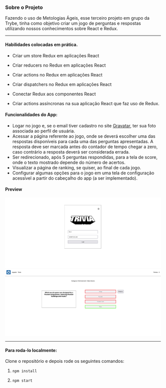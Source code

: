 ### Sobre o Projeto
Fazendo o uso de Metologias Ágeis, esse terceiro projeto em grupo da Trybe, tinha como objetivo criar um jogo de perguntas e respostas utilizando nossos conhecimentos sobre React e Redux.

---

#### Habilidades colocadas em prática.
  - Criar um store Redux em aplicações React

  - Criar reducers no Redux em aplicações React

  - Criar actions no Redux em aplicações React

  - Criar dispatchers no Redux em aplicações React

  - Conectar Redux aos componentes React

  - Criar actions assíncronas na sua aplicação React que faz uso de Redux.


#### Funcionalidades do App:
  - Logar no jogo e, se o email tiver cadastro no site [Gravatar](https://pt.gravatar.com/), ter sua foto associada ao perfil de usuária.
  - Acessar a página referente ao jogo, onde se deverá escolher uma das respostas disponíveis para cada uma das perguntas apresentadas. A resposta deve ser marcada antes do contador de tempo chegar a zero, caso contrário a resposta deverá ser considerada errada.
  - Ser redirecionado, após 5 perguntas respondidas, para a tela de score, onde o texto mostrado depende do número de acertos.
  - Visualizar a página de ranking, se quiser, ao final de cada jogo.
  - Configurar algumas opções para o jogo em uma tela de configuração acessível a partir do cabeçalho do app (a ser implementado).

#### Preview
![](./trivia-preview.png)
![](./trivia-preview-2.png)

---
#### Para roda-lo localmente:
Clone o repositório e depois rode os seguintes comandos:

1. `npm install`

2. `npm start`
